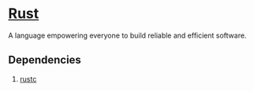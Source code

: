 # [Rust](https://www.rust-lang.org)

A language empowering everyone
to build reliable and efficient software.

## Dependencies

1. [rustc](https://doc.rust-lang.org/rustc/what-is-rustc.html)